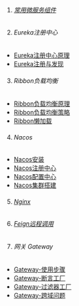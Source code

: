 1. ###### [常用微服务组件][all]
2. ###### Eureka注册中心
-  [Eureka注册中心原理][Eureka1]
-  [Eureka注册与发现][Eureka2]
3. ###### Ribbon负载均衡
-  [Ribbon负载均衡原理][Ribbon1]
-  [Ribbon负载均衡策略][Ribbon2]
-  [Ribbon懒加载][Ribbon3]

4. ###### Nacos
-  [Nacos安装][nacos1]
-  [Nacos注册中心][nacos2]
-  [Nacos配置中心][nacos3]
-  [Nacos集群搭建][nacos4]

5. ###### [Nginx][nginx]
6. ###### [Feign远程调用][feign]
7. ###### 网关 Gateway
-  [Gateway-使用步骤][gateway1]
-  [Gateway-断言工厂][gateway2]
-  [Gateway-过滤器工厂][gateway3]
-  [Gateway-跨域问题][gateway4]


[all]: https://fgq233.github.io/md/springcloud/all
[nginx]: https://fgq233.github.io/md/springcloud/nginx
[feign]: https://fgq233.github.io/md/springcloud/feign
[Eureka1]: https://fgq233.github.io/md/springcloud/Eureka1
[Eureka2]: https://fgq233.github.io/md/springcloud/Eureka2
[Ribbon1]: https://fgq233.github.io/md/springcloud/Ribbon1
[Ribbon2]: https://fgq233.github.io/md/springcloud/Ribbon2
[Ribbon3]: https://fgq233.github.io/md/springcloud/Ribbon3
[nacos1]: https://fgq233.github.io/md/springcloud/nacos1
[nacos2]: https://fgq233.github.io/md/springcloud/nacos2
[nacos3]: https://fgq233.github.io/md/springcloud/nacos3
[nacos4]: https://fgq233.github.io/md/springcloud/nacos4
[gateway1]: https://fgq233.github.io/md/springcloud/gateway1
[gateway2]: https://fgq233.github.io/md/springcloud/gateway2
[gateway3]: https://fgq233.github.io/md/springcloud/gateway3
[gateway4]: https://fgq233.github.io/md/springcloud/gateway4
 
 
